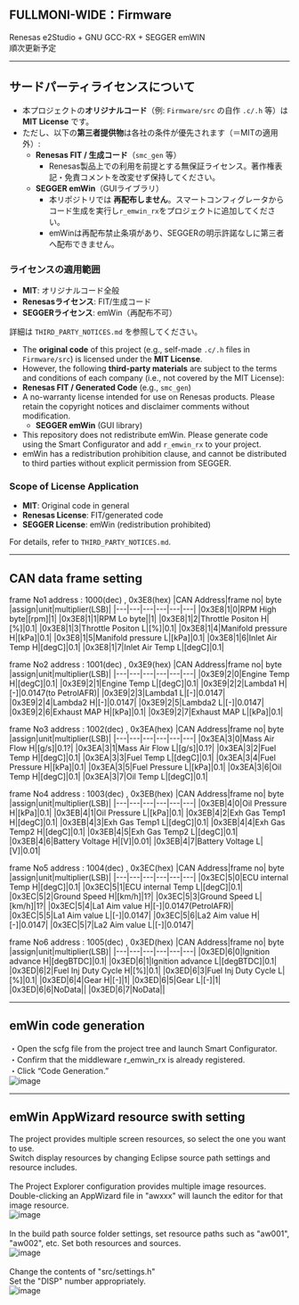## FULLMONI-WIDE：Firmware
Renesas e2Studio + GNU GCC-RX + SEGGER emWIN<br>
順次更新予定
***
## サードパーティライセンスについて
- 本プロジェクトの**オリジナルコード**（例: `Firmware/src` の自作 `.c/.h` 等）は **MIT License** です。  
- ただし、以下の**第三者提供物**は各社の条件が優先されます（＝MITの適用外）:
  - **Renesas FIT / 生成コード**（`smc_gen` 等）  
    - Renesas製品上での利用を前提とする無保証ライセンス。著作権表記・免責コメントを改変せず保持してください。
  - **SEGGER emWin**（GUIライブラリ）  
    - 本リポジトリでは **再配布しません**。スマートコンフィグレータからコード生成を実行し`r_emwin_rx`をプロジェクトに追加してください。
    - emWinは再配布禁止条項があり、SEGGERの明示許諾なしに第三者へ配布できません。
### ライセンスの適用範囲
- **MIT**: オリジナルコード全般  
- **Renesasライセンス**: FIT/生成コード  
- **SEGGERライセンス**: emWin（再配布不可）

詳細は `THIRD_PARTY_NOTICES.md` を参照してください。

- The **original code** of this project (e.g., self-made `.c/.h` files in `Firmware/src`) is licensed under the **MIT License**.
- However, the following **third-party materials** are subject to the terms and conditions of each company (i.e., not covered by the MIT License):
- **Renesas FIT / Generated Code** (e.g., `smc_gen`)
- A no-warranty license intended for use on Renesas products. Please retain the copyright notices and disclaimer comments without modification.
  - **SEGGER emWin** (GUI library)
- This repository does not redistribute emWin. Please generate code using the Smart Configurator and add `r_emwin_rx` to your project.
- emWin has a redistribution prohibition clause, and cannot be distributed to third parties without explicit permission from SEGGER.
### Scope of License Application
- **MIT**: Original code in general
- **Renesas License**: FIT/generated code
- **SEGGER License**: emWin (redistribution prohibited)

For details, refer to `THIRD_PARTY_NOTICES.md`.

***
## CAN data frame setting
frame No1 address : 1000(dec) , 0x3E8(hex)
|CAN Address|frame no| byte |assign|unit|multiplier(LSB)|
|---|---|---|---|---|---|
|0x3E8|1|0|RPM High byte|[rpm]|1|
|0x3E8|1|1|RPM Lo byte||1|
|0x3E8|1|2|Throttle Positon H|[%]|0.1|
|0x3E8|1|3|Throttle Positon L|[%]|0.1|
|0x3E8|1|4|Manifold pressure H|[kPa]|0.1|
|0x3E8|1|5|Manifold pressure L|[kPa]|0.1|
|0x3E8|1|6|Inlet Air Temp H|[degC]|0.1|
|0x3E8|1|7|Inlet Air Temp L|[degC]|0.1|

frame No2 address : 1001(dec) , 0x3E9(hex)
|CAN Address|frame no| byte |assign|unit|multiplier(LSB)|
|---|---|---|---|---|---|
|0x3E9|2|0|Engine Temp H|[degC]|0.1|
|0x3E9|2|1|Engine Temp L|[degC]|0.1|
|0x3E9|2|2|Lambda1 H|[-]|0.0147(to PetrolAFR)|
|0x3E9|2|3|Lambda1 L|[-]|0.0147|
|0x3E9|2|4|Lambda2 H|[-]|0.0147|
|0x3E9|2|5|Lambda2 L|[-]|0.0147|
|0x3E9|2|6|Exhaust MAP H|[kPa]|0.1|
|0x3E9|2|7|Exhaust MAP L|[kPa]|0.1|


frame No3 address : 1002(dec) , 0x3EA(hex)
|CAN Address|frame no| byte |assign|unit|multiplier(LSB)|
|---|---|---|---|---|---|
|0x3EA|3|0|Mass Air Flow H|[g/s]|0.1?|
|0x3EA|3|1|Mass Air Flow L|[g/s]|0.1?|
|0x3EA|3|2|Fuel Temp H|[degC]|0.1|
|0x3EA|3|3|Fuel Temp L|[degC]|0.1|
|0x3EA|3|4|Fuel Pressure H|[kPa]|0.1|
|0x3EA|3|5|Fuel Pressure L|[kPa]|0.1|
|0x3EA|3|6|Oil Temp H|[degC]|0.1|
|0x3EA|3|7|Oil Temp L|[degC]|0.1|

frame No4 address : 1003(dec) , 0x3EB(hex)
|CAN Address|frame no| byte |assign|unit|multiplier(LSB)|
|---|---|---|---|---|---|
|0x3EB|4|0|Oil Pressure H|[kPa]|0.1|
|0x3EB|4|1|Oil Pressure L|[kPa]|0.1|
|0x3EB|4|2|Exh Gas Temp1 H|[degC]|0.1|
|0x3EB|4|3|Exh Gas Temp1 L|[degC]|0.1|
|0x3EB|4|4|Exh Gas Temp2 H|[degC]|0.1|
|0x3EB|4|5|Exh Gas Temp2 L|[degC]|0.1|
|0x3EB|4|6|Battery Voltage H|[V]|0.01|
|0x3EB|4|7|Battery Voltage L|[V]|0.01|

frame No5 address : 1004(dec) , 0x3EC(hex)
|CAN Address|frame no| byte |assign|unit|multiplier(LSB)|
|---|---|---|---|---|---|
|0x3EC|5|0|ECU internal Temp H|[degC]|0.1|
|0x3EC|5|1|ECU internal Temp L|[degC]|0.1|
|0x3EC|5|2|Ground Speed H|[km/h]|1?|
|0x3EC|5|3|Ground Speed L|[km/h]|1?|
|0x3EC|5|4|La1 Aim value H|[-]|0.0147(PetrolAFR)|
|0x3EC|5|5|La1 Aim value L|[-]|0.0147|
|0x3EC|5|6|La2 Aim value H|[-]|0.0147|
|0x3EC|5|7|La2 Aim value L|[-]|0.0147|

frame No6 address : 1005(dec) , 0x3ED(hex)
|CAN Address|frame no| byte |assign|unit|multiplier(LSB)|
|---|---|---|---|---|---|
|0x3ED|6|0|Ignition advance H|[degBTDC]|0.1|
|0x3ED|6|1|Ignition advance L|[degBTDC]|0.1|
|0x3ED|6|2|Fuel Inj Duty Cycle H|[%]|0.1|
|0x3ED|6|3|Fuel Inj Duty Cycle L|[%]|0.1|
|0x3ED|6|4|Gear H|[-]|1|
|0x3ED|6|5|Gear L|[-]|1|
|0x3ED|6|6|NoData||
|0x3ED|6|7|NoData||
***
## emWin code generation
・Open the scfg file from the project tree and launch Smart Configurator.<br>
・Confirm that the middleware r_emwin_rx is already registered.<br>
・Click “Code Generation.”<br>
![image](https://github.com/user-attachments/assets/01f0507d-a2b9-420b-afb1-4e5bb2bbb660)<br>
***
## emWin AppWizard resource swith setting
The project provides multiple screen resources, so select the one you want to use.<br>
Switch display resources by changing Eclipse source path settings and resource includes.<br>
<br>
The Project Explorer configuration provides multiple image resources.<br>
Double-clicking an AppWizard file in "awxxx" will launch the editor for that image resource.<br>
![image](https://github.com/user-attachments/assets/50a501ed-c50e-4862-8025-8d1785cb3be7)<br>
<br>
In the build path source folder settings, set resource paths such as "aw001", "aw002", etc. Set both resources and sources.<br>
![image](https://github.com/user-attachments/assets/c7a7df58-1156-43a7-99f1-0c031d55beeb)<br>
<br>
Change the contents of "src/settings.h"<br>
Set the "DISP" number appropriately.<br>
![image](https://github.com/user-attachments/assets/4bc4fe29-edbc-4c54-9ac6-5f0a8b6d810b)<br>
